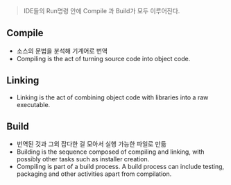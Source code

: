 > IDE들의 Run명령 안에 Compile 과 Build가 모두 이루어진다.
## Compile
- 소스의 문법을 분석해 기계어로 번역
- Compiling is the act of turning source code into object code.
## Linking
- Linking is the act of combining object code with libraries into a raw executable.
## Build
- 번역된 것과 그외 잡다한 걸 모아서 실행 가능한 파일로 만듦
- Building is the sequence composed of compiling and linking, with possibly other tasks such as installer creation.
- Compiling is part of a build process. A build process can include testing, packaging and other activities apart from compilation.
